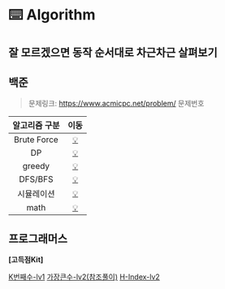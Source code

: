 # ⌨️ Algorithm 
## 잘 모르겠으면 동작 순서대로 차근차근 살펴보기

## 백준
> 문제링크: https://www.acmicpc.net/problem/ 문제번호

| 알고리즘 구분 | 이동 |    
| :----------: | :----------: | 
| Brute Force | [💡](./baekjoon/[Bruteforce]) |
| DP | [💡](./baekjoon/[DP]) |
| greedy | [💡](./baekjoon/[greedy]) |
| DFS/BFS | [💡](./baekjoon/[그래프와BFS]) |
| 시뮬레이션 | [💡](./baekjoon/[시뮬레이션]) |
| math | [💡](./baekjoon/[math]) |

## 프로그래머스
**[고득점Kit]**

[K번째수-lv1](./programmers/readme/K번째수.md)
[가장큰수-lv2(참조풀이)](./programmers/readme/가장큰수.md)
[H-Index-lv2](./programmers/readme/H-Index.md)
